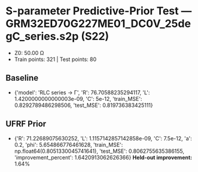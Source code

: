 # S-parameter Predictive-Prior Test — GRM32ED70G227ME01_DC0V_25degC_series.s2p (S22)
- Z0: 50.00 Ω
- Train points: 321  |  Test points: 80

## Baseline
- {'model': 'RLC series -> Γ', 'R': 76.70588235294117, 'L': 1.4200000000000003e-09, 'C': 5e-12, 'train_MSE': 0.8292789486298506, 'test_MSE': 0.819736383425111}

## UFRF Prior
- {'R': 71.22689075630252, 'L': 1.1157142857142858e-09, 'C': 7.5e-12, 'a': 0.2, 'phi': 5.654866776461628, 'train_MSE': np.float64(0.8051330045741641), 'test_MSE': 0.8062755635386155, 'improvement_percent': 1.6420913062626366}
**Held-out improvement:** 1.64%